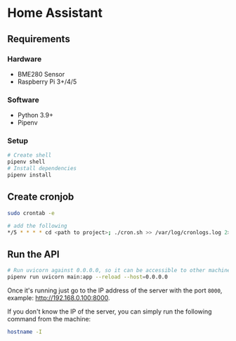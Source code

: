 # Home Assistant

## Requirements

### Hardware

- BME280 Sensor
- Raspberry Pi 3+/4/5

### Software

- Python 3.9+
- Pipenv

### Setup

```sh
# Create shell
pipenv shell
# Install dependencies
pipenv install
```

## Create cronjob

```sh
sudo crontab -e

# add the following
*/5 * * * * cd <path to project>; ./cron.sh >> /var/log/cronlogs.log 2>&1
```

## Run the API

```sh
# Run uvicorn against 0.0.0.0, so it can be accessible to other machines
pipenv run uvicorn main:app --reload --host=0.0.0.0
```

Once it's running just go to the IP address of the server with the port `8000`, example: http://192.168.0.100:8000.

If you don't know the IP of the server, you can simply run the following command from the machine:

```sh
hostname -I
```